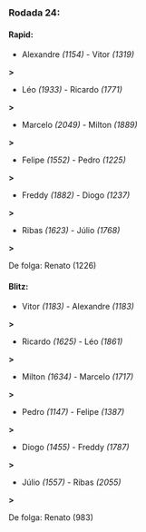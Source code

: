 ### Rodada 24:

#### Rapid:

* Alexandre *(1154)*     -     Vitor *(1319)*

 **>** 
* Léo *(1933)*     -     Ricardo *(1771)*

 **>** 
* Marcelo *(2049)*     -     Milton *(1889)*

 **>** 
* Felipe *(1552)*     -     Pedro *(1225)*

 **>** 
* Freddy *(1882)*     -     Diogo *(1237)*

 **>** 
* Ribas *(1623)*     -     Júlio *(1768)*

 **>** 

De folga: Renato (1226)

#### Blitz:

* Vitor *(1183)*     -     Alexandre *(1183)*

 **>** 
* Ricardo *(1625)*     -     Léo *(1861)*

 **>** 
* Milton *(1634)*     -     Marcelo *(1717)*

 **>** 
* Pedro *(1147)*     -     Felipe *(1387)*

 **>** 
* Diogo *(1455)*     -     Freddy *(1787)*

 **>** 
* Júlio *(1557)*     -     Ribas *(2055)*

 **>** 

De folga: Renato (983)

